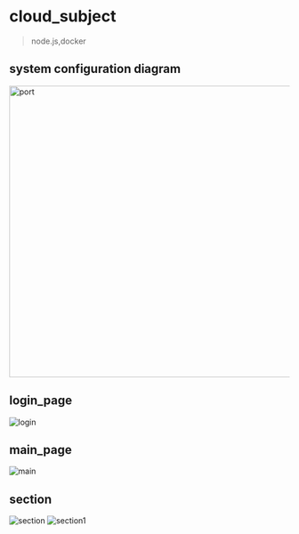 # cloud_subject

> node.js,docker 

## system configuration diagram
<img width="524" alt="port" src="https://github.com/rriakang/cloud_subject/assets/90817403/16c11947-c706-4448-b88a-9551a21dc8b1">


## login_page
![login](https://github.com/rriakang/cloud_subject/assets/90817403/979c2086-027e-4fa2-a8cf-5c5873c8f65d)


## main_page
![main](https://github.com/rriakang/cloud_subject/assets/90817403/66c319ca-67fe-4c71-bc38-06dd22e56292)


## section
![section](https://github.com/rriakang/cloud_subject/assets/90817403/f665c380-f097-4e10-a017-09359e35a9fe)
![section1](https://github.com/rriakang/cloud_subject/assets/90817403/1a01559a-6b00-49f1-85d1-7bc818ba2f15)
